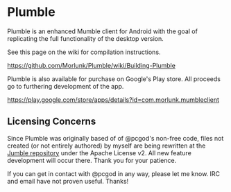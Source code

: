 Plumble
=======

Plumble is an enhanced Mumble client for Android with the goal of replicating the full functionality of the desktop version.

See this page on the wiki for compilation instructions.

https://github.com/Morlunk/Plumble/wiki/Building-Plumble

Plumble is also available for purchase on Google's Play store. All proceeds go to furthering development of the app.

https://play.google.com/store/apps/details?id=com.morlunk.mumbleclient

Licensing Concerns
------------------------
Since Plumble was originally based of of @pcgod's non-free code, files not created (or not entirely authored) by myself are being rewritten at the [Jumble repository](https://www.github.com/Morlunk/Jumble) under the Apache License v2. All new feature development will occur there. Thank you for your patience.

If you can get in contact with @pcgod in any way, please let me know. IRC and email have not proven useful. Thanks!
